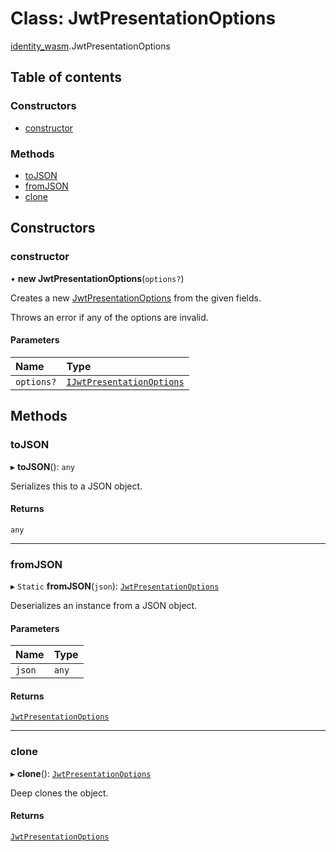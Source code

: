# Class: JwtPresentationOptions

[identity\_wasm](../modules/identity_wasm.md).JwtPresentationOptions

## Table of contents

### Constructors

- [constructor](identity_wasm.JwtPresentationOptions.md#constructor)

### Methods

- [toJSON](identity_wasm.JwtPresentationOptions.md#tojson)
- [fromJSON](identity_wasm.JwtPresentationOptions.md#fromjson)
- [clone](identity_wasm.JwtPresentationOptions.md#clone)

## Constructors

### constructor

• **new JwtPresentationOptions**(`options?`)

Creates a new [JwtPresentationOptions](identity_wasm.JwtPresentationOptions.md) from the given fields.

Throws an error if any of the options are invalid.

#### Parameters

| Name | Type |
| :------ | :------ |
| `options?` | [`IJwtPresentationOptions`](../interfaces/identity_wasm.IJwtPresentationOptions.md) |

## Methods

### toJSON

▸ **toJSON**(): `any`

Serializes this to a JSON object.

#### Returns

`any`

___

### fromJSON

▸ `Static` **fromJSON**(`json`): [`JwtPresentationOptions`](identity_wasm.JwtPresentationOptions.md)

Deserializes an instance from a JSON object.

#### Parameters

| Name | Type |
| :------ | :------ |
| `json` | `any` |

#### Returns

[`JwtPresentationOptions`](identity_wasm.JwtPresentationOptions.md)

___

### clone

▸ **clone**(): [`JwtPresentationOptions`](identity_wasm.JwtPresentationOptions.md)

Deep clones the object.

#### Returns

[`JwtPresentationOptions`](identity_wasm.JwtPresentationOptions.md)
